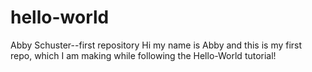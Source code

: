 # hello-world
Abby Schuster--first repository
Hi my name is Abby and this is my first repo, which I am making while following the Hello-World tutorial!
